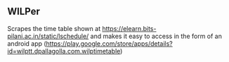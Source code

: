## WILPer

Scrapes the time table shown at https://elearn.bits-pilani.ac.in/static/lschedule/ and makes it easy to access in the form of an android app (https://play.google.com/store/apps/details?id=wilptt.dpallagolla.com.wilptimetable)

